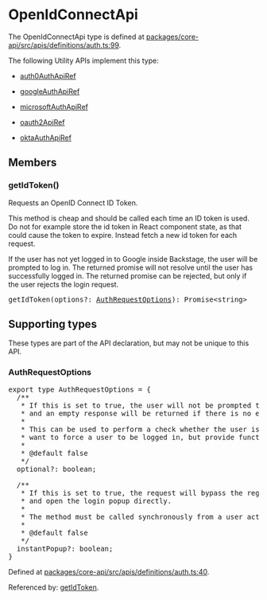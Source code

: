 # OpenIdConnectApi

The OpenIdConnectApi type is defined at
[packages/core-api/src/apis/definitions/auth.ts:99](https://github.com/spotify/backstage/blob/1f010f7828f47d37a523bb06ba8e2c16f5ef7d3a/packages/core-api/src/apis/definitions/auth.ts#L99).

The following Utility APIs implement this type:

- [auth0AuthApiRef](./README.md#auth0auth)

- [googleAuthApiRef](./README.md#googleauth)

- [microsoftAuthApiRef](./README.md#microsoftauth)

- [oauth2ApiRef](./README.md#oauth2)

- [oktaAuthApiRef](./README.md#oktaauth)

## Members

### getIdToken()

Requests an OpenID Connect ID Token.

This method is cheap and should be called each time an ID token is used. Do not
for example store the id token in React component state, as that could cause the
token to expire. Instead fetch a new id token for each request.

If the user has not yet logged in to Google inside Backstage, the user will be
prompted to log in. The returned promise will not resolve until the user has
successfully logged in. The returned promise can be rejected, but only if the
user rejects the login request.

<pre>
getIdToken(options?: <a href="#authrequestoptions">AuthRequestOptions</a>): Promise&lt;string&gt;
</pre>

## Supporting types

These types are part of the API declaration, but may not be unique to this API.

### AuthRequestOptions

<pre>
export type AuthRequestOptions = {
  /**
   * If this is set to true, the user will not be prompted to log in,
   * and an empty response will be returned if there is no existing session.
   *
   * This can be used to perform a check whether the user is logged in, or if you don't
   * want to force a user to be logged in, but provide functionality if they already are.
   *
   * @default false
   */
  optional?: boolean;

  /**
   * If this is set to true, the request will bypass the regular oauth login modal
   * and open the login popup directly.
   *
   * The method must be called synchronously from a user action for this to work in all browsers.
   *
   * @default false
   */
  instantPopup?: boolean;
}
</pre>

Defined at
[packages/core-api/src/apis/definitions/auth.ts:40](https://github.com/spotify/backstage/blob/1f010f7828f47d37a523bb06ba8e2c16f5ef7d3a/packages/core-api/src/apis/definitions/auth.ts#L40).

Referenced by: [getIdToken](#getidtoken).
